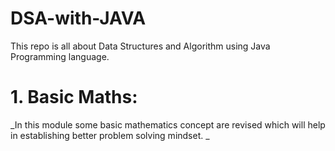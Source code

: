 # DSA-with-JAVA
This repo is all about Data Structures and Algorithm using Java Programming language.



# 1. Basic Maths:
_In this module some basic mathematics concept are revised which will help in establishing better problem solving mindset.
_
